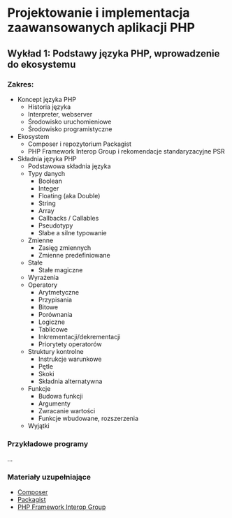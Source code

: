 # Projektowanie i implementacja zaawansowanych aplikacji PHP

## Wykład 1: Podstawy języka PHP, wprowadzenie do ekosystemu

### Zakres:

- Koncept języka PHP
    - Historia języka
    - Interpreter, webserver 
    - Środowisko uruchomieniowe
    - Środowisko programistyczne
- Ekosystem
    - Composer i repozytorium Packagist
    - PHP Framework Interop Group i rekomendacje standaryzacyjne PSR
- Składnia języka PHP
    - Podstawowa składnia języka
    - Typy danych
        - Boolean
        - Integer
        - Floating (aka Double)
        - String
        - Array
        - Callbacks / Callables
        - Pseudotypy
        - Słabe a silne typowanie
    - Zmienne
        - Zasięg zmiennych
        - Zmienne predefiniowane
    - Stałe
        - Stałe magiczne
    - Wyrażenia
    - Operatory
         - Arytmetyczne
         - Przypisania
         - Bitowe
         - Porównania
         - Logiczne
         - Tablicowe
         - Inkrementacji/dekrementacji
         - Priorytety operatorów
    - Struktury kontrolne
        - Instrukcje warunkowe
        - Pętle
        - Skoki
        - Składnia alternatywna
    - Funkcje
        - Budowa funkcji
        - Argumenty
        - Zwracanie wartości
        - Funkcje wbudowane, rozszerzenia
     - Wyjątki
     
### Przykładowe programy

...

### Materiały uzupełniające

- [Composer](https://getcomposer.org)
- [Packagist](https://packagist.org)
- [PHP Framework Interop Group](https://www.php-fig.org)
